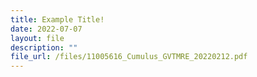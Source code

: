 ```yaml
---
title: Example Title!
date: 2022-07-07
layout: file
description: ""
file_url: /files/11005616_Cumulus_GVTMRE_20220212.pdf
---
```


